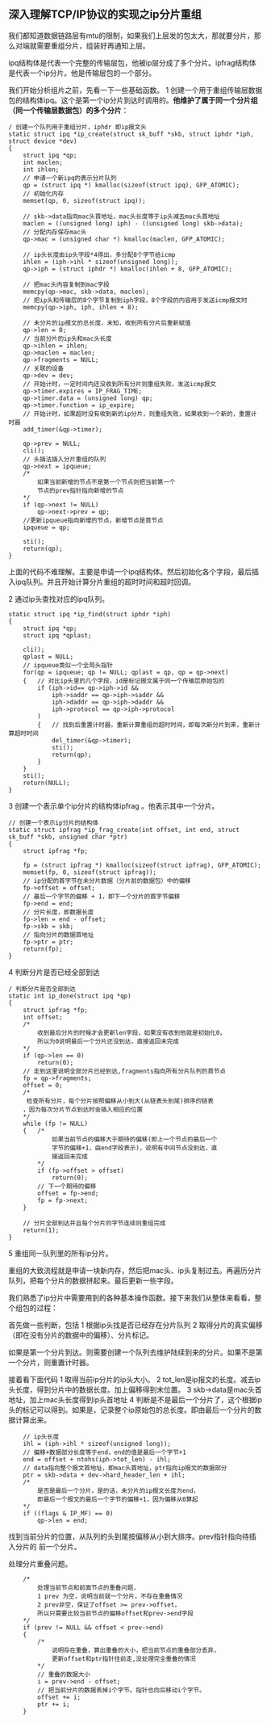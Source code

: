 ## 深入理解TCP/IP协议的实现之ip分片重组

我们都知道数据链路层有mtu的限制，如果我们上层发的包太大，那就要分片，那么对端就需要重组分片，组装好再通知上层。



ipq结构体是代表一个完整的传输层包，他被ip层分成了多个分片。ipfrag结构体是代表一个ip分片。他是传输层包的一个部分。



我们开始分析组片之前，先看一下一些基础函数。
1 创建一个用于重组传输层数据包的结构体ipq。这个是第一个ip分片到达时调用的。**他维护了属于同一个分片组（同一个传输层数据包）的多个分片**：

```
/ 创建一个队列用于重组分片，iphdr 即ip报文头
static struct ipq *ip_create(struct sk_buff *skb, struct iphdr *iph, struct device *dev)
{
    struct ipq *qp;
    int maclen;
    int ihlen;
    // 申请一个新ipq的表示分片队列
    qp = (struct ipq *) kmalloc(sizeof(struct ipq), GFP_ATOMIC);
    // 初始化内存
    memset(qp, 0, sizeof(struct ipq));

    // skb->data指向mac头首地址，mac头长度等于ip头减去mac头首地址
    maclen = ((unsigned long) iph) - ((unsigned long) skb->data);
    // 分配内存保存mac头
    qp->mac = (unsigned char *) kmalloc(maclen, GFP_ATOMIC);

    // ip头长度由ip头字段*4得出，多分配8个字节给icmp
    ihlen = (iph->ihl * sizeof(unsigned long));
    qp->iph = (struct iphdr *) kmalloc(ihlen + 8, GFP_ATOMIC);

    // 把mac头内容复制到mac字段
    memcpy(qp->mac, skb->data, maclen);
    // 把ip头和传输层的8个字节复制到iph字段，8个字段的内容用于发送icmp报文时
    memcpy(qp->iph, iph, ihlen + 8);

    // 未分片的ip报文的总长度，未知，收到所有分片后重新赋值
    qp->len = 0;
    // 当前分片的ip头和mac头长度
    qp->ihlen = ihlen;
    qp->maclen = maclen;
    qp->fragments = NULL;
    // 关联的设备
    qp->dev = dev;
    // 开始计时，一定时间内还没收到所有分片则重组失败，发送icmp报文
    qp->timer.expires = IP_FRAG_TIME;       
    qp->timer.data = (unsigned long) qp;        
    qp->timer.function = ip_expire;     
    // 开始计时，如果超时没有收到新的ip分片，则重组失败，如果收到一个新的，重置计时器
    add_timer(&qp->timer);

    qp->prev = NULL;
    cli();
    // 头插法插入分片重组的队列
    qp->next = ipqueue;
    /*
        如果当前新增的节点不是第一个节点则把当前第一个
        节点的prev指针指向新增的节点
    */
    if (qp->next != NULL)
        qp->next->prev = qp;
    //更新ipqueue指向新增的节点，新增节点是首节点 
    ipqueue = qp;

    sti();
    return(qp);
}
```

上面的代码不难理解。主要是申请一个ipq结构体。然后初始化各个字段，最后插入ipq队列。并且开始计算分片重组的超时时间和超时回调。



2 通过ip头查找对应的ipq队列。

```
static struct ipq *ip_find(struct iphdr *iph)
{
    struct ipq *qp;
    struct ipq *qplast;

    cli();
    qplast = NULL;
    // ipqueue类似一个全局头指针
    for(qp = ipqueue; qp != NULL; qplast = qp, qp = qp->next)
    {   // 对比ip头里的几个字段，id是标记报文属于同一个传输层原始包的
        if (iph->id== qp->iph->id && 
            iph->saddr == qp->iph->saddr &&
            iph->daddr == qp->iph->daddr && 
            iph->protocol == qp->iph->protocol
        )
        {   // 找到后重置计时器，重新计算重组的超时时间，即每次新分片到来，重新计算超时时间
            del_timer(&qp->timer);  
            sti();
            return(qp);
        }
    }
    sti();
    return(NULL);
}
```

3 创建一个表示单个ip分片的结构体ipfrag 。他表示其中一个分片。

```
// 创建一个表示ip分片的结构体
static struct ipfrag *ip_frag_create(int offset, int end, struct sk_buff *skb, unsigned char *ptr)
{
    struct ipfrag *fp;

    fp = (struct ipfrag *) kmalloc(sizeof(struct ipfrag), GFP_ATOMIC);
    memset(fp, 0, sizeof(struct ipfrag));
    // ip分配的首字节在未分片数据（分片前的数据包）中的偏移
    fp->offset = offset; 
    // 最后一个字节的偏移 + 1，即下一个分片的首字节偏移
    fp->end = end; 
    // 分片长度，即数据长度
    fp->len = end - offset; 
    fp->skb = skb;
    // 指向分片的数据首地址
    fp->ptr = ptr; 
    return(fp);
}
```

4 判断分片是否已经全部到达

```
/ 判断分片是否全部到达
static int ip_done(struct ipq *qp)
{
    struct ipfrag *fp;
    int offset;
    /*
        收到最后分片的时候才会更新len字段，如果没有收到他就是初始化0，
        所以为0说明最后一个分片还没到达，直接返回未完成
    */
    if (qp->len == 0)
        return(0);
    // 走到这里说明全部分片已经到达,fragments指向所有分片队列的首节点
    fp = qp->fragments;
    offset = 0;
    /*
     检查所有分片，每个分片按照偏移从小到大(从链表头到尾)排序的链表
    ，因为每次分片节点到达时会插入相应的位置
    */
    while (fp != NULL)
    {   /*
            如果当前节点的偏移大于期待的偏移(即上一个节点的最后一个
            字节的偏移+1，由end字段表示)，说明有中间节点没到达，直
            接返回未完成
        */
        if (fp->offset > offset)
            return(0);  
        // 下一个期待的偏移
        offset = fp->end;
        fp = fp->next;
    }

    // 分片全部到达并且每个分片的字节连续则重组完成
    return(1);
}
```

5 重组同一队列里的所有ip分片。

重组的大致流程就是申请一块新内存，然后把mac头、ip头复制过去。再遍历分片队列，把每个分片的数据拼起来。最后更新一些字段。





我们熟悉了ip分片中需要用到的各种基本操作函数。接下来我们从整体来看看，整个组包的过程：

首先做一些判断，包括
1 根据ip头找是否已经存在分片队列
2 取得分片的真实偏移（即在没有分片的数据中的偏移）、分片标记。

如果是第一个分片到达。则需要创建一个队列去维护陆续到来的分片。如果不是第一个分片，则重置计时器。



接着看下面代码
1 取得当前ip分片的ip头大小。
2 tot_len是ip报文的长度。减去ip头长度，得到分片中的数据长度。加上偏移得到末位置。
3 skb->data是mac头首地址，加上mac头长度得到ip头首地址
4 判断是不是最后一个分片了，这个根据ip头的标记可以得到。如果是，记录整个ip原始包的总长度。即由最后一个分片的数据计算出来。

```
    // ip头长度
    ihl = (iph->ihl * sizeof(unsigned long));
    // 偏移+数据部分长度等于end，end的值是最后一个字节+1
    end = offset + ntohs(iph->tot_len) - ihl;
    // data指向整个报文首地址，即mac头首地址，ptr指向ip报文的数据部分
    ptr = skb->data + dev->hard_header_len + ihl;
    /*
        是否是最后一个分片，是的话，未分片的ip报文长度为end，
        即最后一个报文的最后一个字节的偏移+1，因为偏移从0算起
    */
    if ((flags & IP_MF) == 0)
        qp->len = end;
```

找到当前分片的位置，从队列的头到尾按偏移从小到大排序。prev指针指向待插入分片的 前一个分片。

处理分片重叠问题。

```
    /*
        处理当前节点和前面节点的重叠问题，
        1 prev 为空，说明当前就一个分片，不存在重叠情况
        2 prev非空，保证了offset >= prev->offset，
        所以只需要比较当前节点的偏移offset和prev->end字段
    */
    if (prev != NULL && offset < prev->end)
    {   
        /*
            说明存在重叠，算出重叠的大小，把当前节点的重叠部分丢弃，
            更新offset和ptr指针往前走,没处理完全重叠的情况
        */
        // 重叠的数据大小
        i = prev->end - offset;
        // 把当前分片的数据丢掉i个字节。指针也向后移动i个字节。
        offset += i;    
        ptr += i;   
    }
```